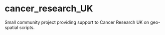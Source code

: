 # cancer_research_UK
Small community project providing support to Cancer Research UK on geo-spatial scripts.
